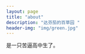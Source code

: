 ```yaml
---
layout: page
title: "about"
description: "达芬茄的百草园 " 
header-img: "img/green.jpg"
---
```


是一只苦逼高中生了。





